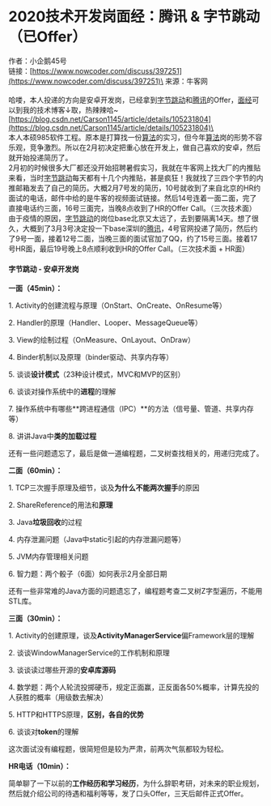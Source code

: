# 2020技术开发岗面经：腾讯 & 字节跳动（已Offer）

作者：小企鹅45号\
链接：[https://www.nowcoder.com/discuss/397251](https://www.nowcoder.com/discuss/397251)\
来源：牛客网\
\
哈喽，本人投递的方向是安卓开发岗，已经拿到[字节跳动](https://app.gitbook.com/jump/super-jump/word?word=%E5%AD%97%E8%8A%82%E8%B7%B3%E5%8A%A8)和[腾讯](https://app.gitbook.com/jump/super-jump/word?word=%E8%85%BE%E8%AE%AF)的Offer，[面经](https://app.gitbook.com/jump/super-jump/word?word=%E9%9D%A2%E7%BB%8F)可以到我的技术博客↓取，热辣辣哈\~ [https://blog.csdn.net/Carson1145/article/details/105231804](https://blog.csdn.net/Carson1145/article/details/105231804)\
\
         本人本硕985软件工程。原本是打算找一份[算法](https://app.gitbook.com/jump/super-jump/word?word=%E7%AE%97%E6%B3%95)的实习，但今年[算法](https://app.gitbook.com/jump/super-jump/word?word=%E7%AE%97%E6%B3%95)岗的形势不容乐观，竞争激烈。所以在2月初决定把重心放在开发上，做自己喜欢的安卓，然后就开始投递简历了。\
         2月初的时候很多大厂都还没开始招聘暑假实习，我就在牛客网上找大厂的内推贴来看，当时[字节跳动](https://app.gitbook.com/jump/super-jump/word?word=%E5%AD%97%E8%8A%82%E8%B7%B3%E5%8A%A8)每天都有十几个内推贴，甚是疯狂！我就找了三四个字节的内推邮箱发去了自己的简历。大概2月7号发的简历，10号就收到了来自北京的HR约面试的电话，邮件中给的是牛客的视频面试链接。然后14号连着一面二面，完了直接电话约三面，16号三面完，当晚8点收到了HR的Offer Call。（三次技术面）\
         由于疫情的原因，[字节跳动](https://app.gitbook.com/jump/super-jump/word?word=%E5%AD%97%E8%8A%82%E8%B7%B3%E5%8A%A8)的岗位base北京又太远了，去到要隔离14天。想了很久，大概到了3月3号决定投一下base深圳的[腾讯](https://app.gitbook.com/jump/super-jump/word?word=%E8%85%BE%E8%AE%AF)，4号官网投递了简历，然后约了9号一面，接着12号二面，当晚三面的面试官加了QQ，约了15号三面。接着17号HR面，最后19号晚上8点顺利收到HR的Offer Call。（三次技术面 + HR面）



#### **字节跳动 - 安卓开发岗**

**一面（45min）：**

1\. Activity的创建流程与原理（OnStart、OnCreate、OnResume等）

2\. Handler的原理（Handler、Looper、MessageQueue等）

3\. View的绘制过程（OnMeasure、OnLayout、OnDraw）

4\. Binder机制以及原理（binder驱动、共享内存等）

5\. 谈谈**设计模式**（23种设计模式，MVC和MVP的区别）

6\. 谈谈对操作系统中的**进程**的理解

7\. 操作系统中有哪些**跨进程通信（IPC）**的方法（信号量、管道、共享内存等）

8\. 讲讲Java中**类的加载过程**

还有一些问题遗忘了，最后是做一道编程题，二叉树查找相关的，用递归完成了。

**二面（60min）：**

1\. TCP三次握手原理及细节，谈及**为什么不能两次握手**的原因

2\. ShareReference的用法和**原理**

3\. Java**垃圾回收**的过程

4\. 内存泄漏问题（Java中static引起的内存泄漏问题等）

5\. JVM内存管理相关问题

6\. 智力题：两个骰子（6面）如何表示2月全部日期

还有一些非常难的Java方面的问题遗忘了，编程题考查二叉树Z字型遍历，不能用STL库。

**三面（30min）：**

1\. Activity的创建原理，谈及**ActivityManagerService**偏Framework层的理解

2\. 谈谈WindowManagerService的工作机制和原理

3\. 谈谈读过哪些开源的**安卓库源码**

4\. 数学题：两个人轮流投掷硬币，规定正面赢，正反面各50%概率，计算先投的人获胜的概率（用级数去解决）

5\. HTTP和HTTPS原理，**区别，各自的优势**

6\. 谈谈对**token**的理解

这次面试没有编程题，很简短但是较为严肃，前两次气氛都较为轻松。

**HR电话（10min）：**

简单聊了一下以前的**工作经历和学习经历**，为什么辞职考研，对未来的职业规划，然后就介绍公司的待遇和福利等等，发了口头Offer，三天后邮件正式Offer。
